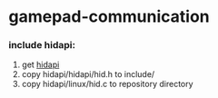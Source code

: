 # gamepad-communication

### include hidapi:
1. get [hidapi](https://github.com/signal11/hidapi)
2. copy hidapi/hidapi/hid.h to include/
3. copy hidapi/linux/hid.c to repository directory 
